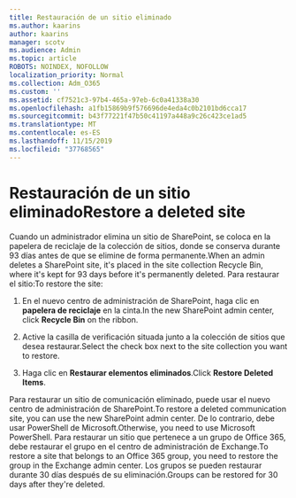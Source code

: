 ```yaml
---
title: Restauración de un sitio eliminado
ms.author: kaarins
author: kaarins
manager: scotv
ms.audience: Admin
ms.topic: article
ROBOTS: NOINDEX, NOFOLLOW
localization_priority: Normal
ms.collection: Adm_O365
ms.custom: ''
ms.assetid: cf7521c3-97b4-465a-97eb-6c0a41338a30
ms.openlocfilehash: a1fb15869b9f576696de4eda4c0b2101bd6cca17
ms.sourcegitcommit: b43f77221f47b50c41197a448a9c26c423ce1ad5
ms.translationtype: MT
ms.contentlocale: es-ES
ms.lasthandoff: 11/15/2019
ms.locfileid: "37768565"
---
```

# <a name="restore-a-deleted-site"></a><span data-ttu-id="76601-102">Restauración de un sitio eliminado</span><span class="sxs-lookup"><span data-stu-id="76601-102">Restore a deleted site</span></span>

<span data-ttu-id="76601-103">Cuando un administrador elimina un sitio de SharePoint, se coloca en la papelera de reciclaje de la colección de sitios, donde se conserva durante 93 días antes de que se elimine de forma permanente.</span><span class="sxs-lookup"><span data-stu-id="76601-103">When an admin deletes a SharePoint site, it's placed in the site collection Recycle Bin, where it's kept for 93 days before it's permanently deleted.</span></span> <span data-ttu-id="76601-104">Para restaurar el sitio:</span><span class="sxs-lookup"><span data-stu-id="76601-104">To restore the site:</span></span>
  
1. <span data-ttu-id="76601-105">En el nuevo centro de administración de SharePoint, haga clic en **papelera de reciclaje** en la cinta.</span><span class="sxs-lookup"><span data-stu-id="76601-105">In the new SharePoint admin center, click **Recycle Bin** on the ribbon.</span></span> 
    
2. <span data-ttu-id="76601-106">Active la casilla de verificación situada junto a la colección de sitios que desea restaurar.</span><span class="sxs-lookup"><span data-stu-id="76601-106">Select the check box next to the site collection you want to restore.</span></span>
    
3. <span data-ttu-id="76601-107">Haga clic en **Restaurar elementos eliminados**.</span><span class="sxs-lookup"><span data-stu-id="76601-107">Click **Restore Deleted Items**.</span></span>
    
<span data-ttu-id="76601-108">Para restaurar un sitio de comunicación eliminado, puede usar el nuevo centro de administración de SharePoint.</span><span class="sxs-lookup"><span data-stu-id="76601-108">To restore a deleted communication site, you can use the new SharePoint admin center.</span></span> <span data-ttu-id="76601-109">De lo contrario, debe usar PowerShell de Microsoft.</span><span class="sxs-lookup"><span data-stu-id="76601-109">Otherwise, you need to use Microsoft PowerShell.</span></span> <span data-ttu-id="76601-110">Para restaurar un sitio que pertenece a un grupo de Office 365, debe restaurar el grupo en el centro de administración de Exchange.</span><span class="sxs-lookup"><span data-stu-id="76601-110">To restore a site that belongs to an Office 365 group, you need to restore the group in the Exchange admin center.</span></span> <span data-ttu-id="76601-111">Los grupos se pueden restaurar durante 30 días después de su eliminación.</span><span class="sxs-lookup"><span data-stu-id="76601-111">Groups can be restored for 30 days after they're deleted.</span></span>
  

